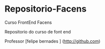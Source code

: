 # Repositorio-Facens
Curso FrontEnd Facens

Repositorio do curso de font end

Professor [felipe bernades ] (http://github.com)